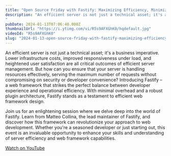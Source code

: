 ```yaml
---
title: "Open Source Friday with Fastify: Maximizing Efficiency, Minimizing Cost"
description: "An efficient server is not just a technical asset; it's a business imperative. Lower infrastructure costs, improved responsiveness under load, and heightened user satisfaction are all critical outcomes of efficient server management. But how can you ensure that your server is handling resources effectively, serving the maximum number of requests without compromising on security or developer convenience? Introducing Fastify – a web framework that strikes the perfect balance between developer experience and operational efficiency. With minimal overhead and a robust plugin architecture, Fastify stands as a testament to efficient web framework design."
pubDate: 2024-01-13T07:06:40.000Z
thumbnailUrl: "https://i.ytimg.com/vi/R5s9AFXGhK0/hqdefault.jpg"
videoId: "R5s9AFXGhK0"
slug: "2024-01-13-open-source-friday-with-fastify-maximizing-efficiency-minimizing-cost"
---
```


An efficient server is not just a technical asset; it's a business imperative. Lower infrastructure costs, improved responsiveness under load, and heightened user satisfaction are all critical outcomes of efficient server management. But how can you ensure that your server is handling resources effectively, serving the maximum number of requests without compromising on security or developer convenience? Introducing Fastify – a web framework that strikes the perfect balance between developer experience and operational efficiency. With minimal overhead and a robust plugin architecture, Fastify stands as a testament to efficient web framework design.

Join us for an enlightening session where we delve deep into the world of Fastify. Learn from Matteo Collina, the lead maintainer of Fastify, and discover how this framework can revolutionize your approach to web development. Whether you're a seasoned developer or just starting out, this event is an invaluable opportunity to enhance your skills and understanding of server efficiency and web framework capabilities.

[Watch on YouTube](https://www.youtube.com/watch?v=R5s9AFXGhK0)

